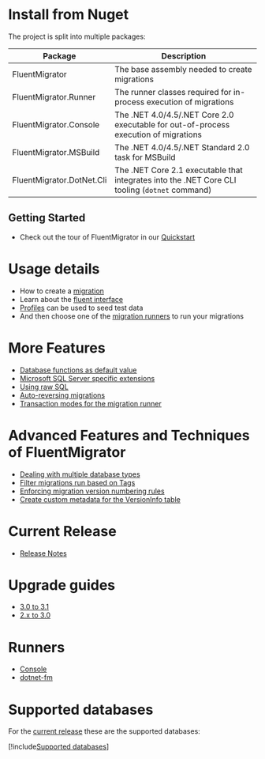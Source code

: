 # Install from Nuget

The project is split into multiple packages:

Package | Description
--------|-------------
FluentMigrator | The base assembly needed to create migrations
FluentMigrator.Runner | The runner classes required for in-process execution of migrations
FluentMigrator.Console | The .NET 4.0/4.5/.NET Core 2.0 executable for out-of-process execution of migrations
FluentMigrator.MSBuild | The .NET 4.0/4.5/.NET Standard 2.0 task for MSBuild
FluentMigrator.DotNet.Cli | The .NET Core 2.1 executable that integrates into the .NET Core CLI tooling (`dotnet` command)

## Getting Started

* Check out the tour of FluentMigrator in our [Quickstart](xref:quickstart.md)

# Usage details

* How to create a [migration](xref:migration-example.md)
* Learn about the [fluent interface](fluent-interface.md)
* [Profiles](profiles.md) can be used to seed test data
* And then choose one of the [migration runners](migration-runners.md) to run your migrations

# More Features

* [Database functions as default value](xref:db-functions)
* [Microsoft SQL Server specific extensions](xref:sql-server-extensions.md)
* [Using raw SQL](xref:raw-sql)
* [Auto-reversing migrations](xref:migration-auto-reversing)
* [Transaction modes for the migration runner](xref:migration-transaction-behavior)

# Advanced Features and Techniques of FluentMigrator

* [Dealing with multiple database types](multi-db-support.md)
* [Filter migrations run based on Tags](xref:migration-filter-tags)
* [Enforcing migration version numbering rules](xref:migration-attribute-custom)
* [Create custom metadata for the VersionInfo table](xref:version-table-metadata)

# Current Release

* [Release Notes](https://github.com/fluentmigrator/fluentmigrator/releases)

# Upgrade guides

* [3.0 to 3.1](xref:upgrade-guide-3.0-to-3.1)
* [2.x to 3.0](xref:upgrade-guide-2.0-to-3.0)

# Runners

* [Console](xref:runner-console)
* [dotnet-fm](xref:dotnet-fm)

# Supported databases

For the [current release](https://github.com/fluentmigrator/fluentmigrator/releases/latest) these are the supported databases:

[!include[Supported databases](../snippets/supported-databases.md)]
